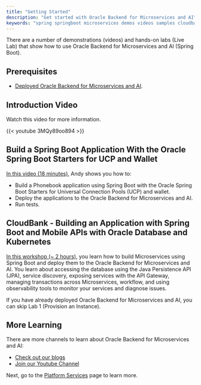 ```yaml
---
title: "Getting Started"
description: "Get started with Oracle Backend for Microservices and AI"
keywords: "spring springboot microservices demos videos samples cloudbank development oracle backend"
---
```


There are a number of demonstrations (videos) and hands-on labs (Live Lab) that show how to use Oracle Backend for Microservices and AI (Spring Boot).

## Prerequisites

* [Deployed Oracle Backend for Microservices and AI](../setup/).

## Introduction Video

Watch this video for more information.

{{< youtube 3MQy89oo894 >}}

## Build a Spring Boot Application With the Oracle Spring Boot Starters for UCP and Wallet

[In this video (18 minutes)](https://youtu.be/T2Y21sk_Wzs), Andy shows you how to:

* Build a Phonebook application using Spring Boot with the Oracle Spring Boot Starters for Universal Connection Pools (UCP) and wallet.
* Deploy the applications to the Oracle Backend for Microservices and AI.
* Run tests.

## CloudBank - Building an Application with Spring Boot and Mobile APIs with Oracle Database and Kubernetes

[In this workshop (~ 2 hours)](https://bit.ly/cloudbankAI), you learn how to build Microservices using Spring Boot and deploy
them to the Oracle Backend for Microservices and AI. You learn about accessing the database using the Java Persistence API (JPA), service
discovery, exposing services with the API Gateway, managing transactions across Microservices, workflow, and using observability tools
to monitor your services and diagnose issues.

If you have already deployed Oracle Backend for Microservices and AI, you can skip Lab 1 (Provision an Instance).

## More Learning

There are more channels to learn about Oracle Backend for Microservices and AI:

* [Check out our blogs](../blogs/)
* [Join our Youtube Channel](https://bit.ly/convergeddatabase)

Next, go to the [Platform Services](../platform/) page to learn more.

